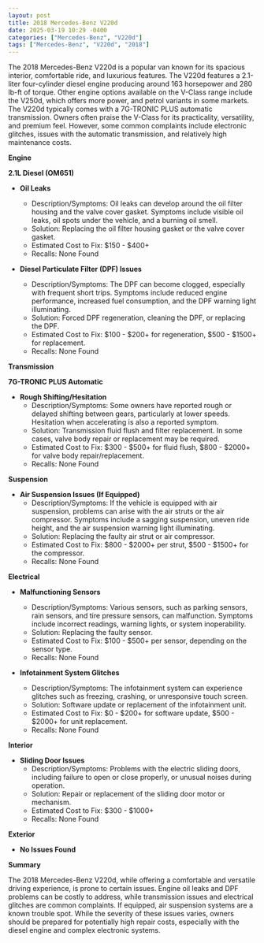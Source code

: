 ```yaml
---
layout: post
title: 2018 Mercedes-Benz V220d
date: 2025-03-19 10:29 -0400
categories: ["Mercedes-Benz", "V220d"]
tags: ["Mercedes-Benz", "V220d", "2018"]
---
```

The 2018 Mercedes-Benz V220d is a popular van known for its spacious interior, comfortable ride, and luxurious features. The V220d features a 2.1-liter four-cylinder diesel engine producing around 163 horsepower and 280 lb-ft of torque. Other engine options available on the V-Class range include the V250d, which offers more power, and petrol variants in some markets. The V220d typically comes with a 7G-TRONIC PLUS automatic transmission. Owners often praise the V-Class for its practicality, versatility, and premium feel. However, some common complaints include electronic glitches, issues with the automatic transmission, and relatively high maintenance costs.

**Engine**

**2.1L Diesel (OM651)**

*   **Oil Leaks**
    *   Description/Symptoms: Oil leaks can develop around the oil filter housing and the valve cover gasket. Symptoms include visible oil leaks, oil spots under the vehicle, and a burning oil smell.
    *   Solution: Replacing the oil filter housing gasket or the valve cover gasket.
    *   Estimated Cost to Fix: $150 - $400+
    *   Recalls: None Found

*   **Diesel Particulate Filter (DPF) Issues**
    *   Description/Symptoms: The DPF can become clogged, especially with frequent short trips. Symptoms include reduced engine performance, increased fuel consumption, and the DPF warning light illuminating.
    *   Solution: Forced DPF regeneration, cleaning the DPF, or replacing the DPF.
    *   Estimated Cost to Fix: $100 - $200+ for regeneration, $500 - $1500+ for replacement.
    *   Recalls: None Found

**Transmission**

**7G-TRONIC PLUS Automatic**

*   **Rough Shifting/Hesitation**
    *   Description/Symptoms: Some owners have reported rough or delayed shifting between gears, particularly at lower speeds. Hesitation when accelerating is also a reported symptom.
    *   Solution: Transmission fluid flush and filter replacement. In some cases, valve body repair or replacement may be required.
    *   Estimated Cost to Fix: $300 - $500+ for fluid flush, $800 - $2000+ for valve body repair/replacement.
    *   Recalls: None Found

**Suspension**

*   **Air Suspension Issues (If Equipped)**
    *   Description/Symptoms: If the vehicle is equipped with air suspension, problems can arise with the air struts or the air compressor. Symptoms include a sagging suspension, uneven ride height, and the air suspension warning light illuminating.
    *   Solution: Replacing the faulty air strut or air compressor.
    *   Estimated Cost to Fix: $800 - $2000+ per strut, $500 - $1500+ for the compressor.
    *   Recalls: None Found

**Electrical**

*   **Malfunctioning Sensors**
    *   Description/Symptoms: Various sensors, such as parking sensors, rain sensors, and tire pressure sensors, can malfunction. Symptoms include incorrect readings, warning lights, or system inoperability.
    *   Solution: Replacing the faulty sensor.
    *   Estimated Cost to Fix: $100 - $500+ per sensor, depending on the sensor type.
    *   Recalls: None Found

*   **Infotainment System Glitches**
    *   Description/Symptoms: The infotainment system can experience glitches such as freezing, crashing, or unresponsive touch screen.
    *   Solution: Software update or replacement of the infotainment unit.
    *   Estimated Cost to Fix: $0 - $200+ for software update, $500 - $2000+ for unit replacement.
    *   Recalls: None Found

**Interior**

*   **Sliding Door Issues**
    *   Description/Symptoms: Problems with the electric sliding doors, including failure to open or close properly, or unusual noises during operation.
    *   Solution: Repair or replacement of the sliding door motor or mechanism.
    *   Estimated Cost to Fix: $300 - $1000+
    *   Recalls: None Found

**Exterior**

*   **No Issues Found**

**Summary**

The 2018 Mercedes-Benz V220d, while offering a comfortable and versatile driving experience, is prone to certain issues. Engine oil leaks and DPF problems can be costly to address, while transmission issues and electrical glitches are common complaints. If equipped, air suspension systems are a known trouble spot. While the severity of these issues varies, owners should be prepared for potentially high repair costs, especially with the diesel engine and complex electronic systems.

